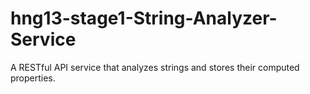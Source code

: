 # hng13-stage1-String-Analyzer-Service
A RESTful API service that analyzes strings and stores their computed properties.

